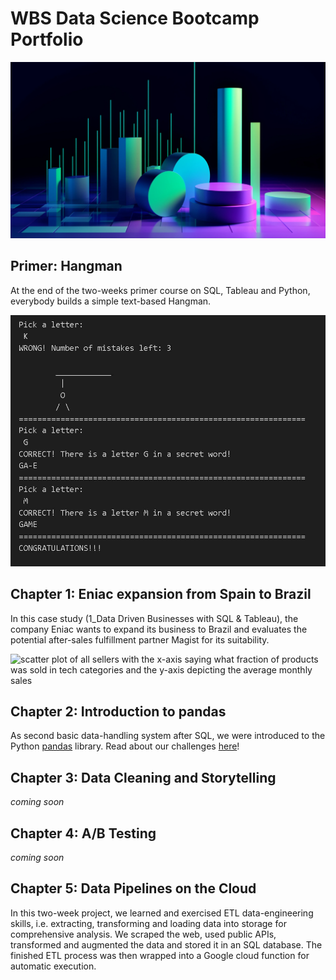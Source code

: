 # WBS Data Science Bootcamp Portfolio

![cover_picture](0_Hangman_game_with_Python/cover_pciture.webp)

## Primer: Hangman

At the end of the two-weeks primer course on SQL, Tableau and Python, everybody builds a simple text-based Hangman.

![image](0_Hangman_game_with_Python/photo_2024-02-27_15-14-05.jpg)

## Chapter 1: Eniac expansion from Spain to Brazil

In this case study (1_Data Driven Businesses with SQL & Tableau), the company Eniac wants to expand
its business to Brazil and evaluates the potential after-sales fulfillment partner
Magist for its suitability.


![scatter plot of all sellers with the x-axis saying what fraction of products was sold in tech categories and the y-axis depicting the average monthly sales](<1. Data Driven Businesses with SQL & Tableau/images/Sellers_ Monthly Sales and Tech Affinity.png>)

## Chapter 2: Introduction to pandas

As second basic data-handling system after SQL, we were introduced to the Python
[pandas](https://pandas.pydata.org/) library.
Read about our challenges [here](<2. Pandas>)!

## Chapter 3: Data Cleaning and Storytelling
*coming soon*

## Chapter 4: A/B Testing
*coming soon*

## Chapter 5: Data Pipelines on the Cloud

In this two-week project, we learned and exercised ETL data-engineering skills, i.e. extracting, transforming and loading data into storage for comprehensive analysis. We scraped the web, used public APIs, transformed and augmented the data and stored it in an SQL database. The finished ETL process was then wrapped into a Google cloud function for automatic execution.



